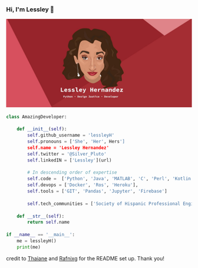 ### Hi, I'm Lessley 👋
![](https://github.com/lessleyH/lessleyH/blob/9fb621b0da80ca6d0cddff73531337a09a2ceaed/lessley_header.jpeg)


```python
class AmazingDeveloper:

    def __init__(self):
        self.github_username = 'lessleyH'
        self.pronouns = ['She', 'Her', Hers']
        self.name = 'Lessley Hernandez'
        self.twitter = '@Silver_Pluto'
        self.linkedIN = ['Lessley'](url)
        
        # In descending order of expertise
        self.code =  ['Python', 'Java', 'MATLAB', 'C', 'Perl', 'Kotlin', 'HTML', 'CSS', 'JavaScript', 'ReactJS', 'Boostrap']
        self.devops = ['Docker', 'Ros', 'Heroku'],
        self.tools = ['GIT', 'Pandas', 'Jupyter', 'Firebase']
        
        self.tech_communities = ['Society of Hispanic Professional Engineers', 'Latinas in Tech', 'Reboot', 'Rewriting the Code']

    def __str__(self):
        return self.name

if __name__ == '__main__':
    me = lessleyH()
    print(me)
```

credit to [Thaiane](https://github.com/Thaiane/Thaiane/blob/master/README.md) and [Rafnixg](https://github.com/rafnixg/rafnixg/blob/master/README.md) for the README set up. Thank you!
